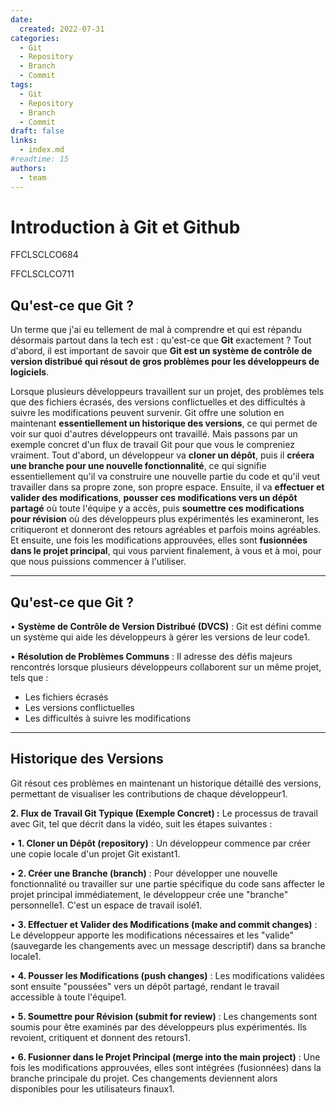 ```yaml
---
date:
  created: 2022-07-31
categories:
  - Git
  - Repository
  - Branch
  - Commit
tags:
  - Git
  - Repository
  - Branch
  - Commit
draft: false
links:
  - index.md
#readtime: 15
authors:
  - team
---
```


# Introduction à Git et Github
FFCLSCLCO684

FFCLSCLCO711

## Qu'est-ce que Git ?

Un terme que j'ai eu tellement de mal à comprendre et qui est répandu désormais partout dans la tech est : qu'est-ce que **Git** exactement ? Tout d'abord, il est important de savoir que **Git est un système de contrôle de version distribué qui résout de gros problèmes pour les développeurs de logiciels**. 

<!-- more -->

Lorsque plusieurs développeurs travaillent sur un projet, des problèmes tels que des fichiers écrasés, des versions conflictuelles et des difficultés à suivre les modifications peuvent survenir. Git offre une solution en maintenant **essentiellement un historique des versions**, ce qui permet de voir sur quoi d'autres développeurs ont travaillé. Mais passons par un exemple concret d'un flux de travail Git pour que vous le compreniez vraiment. Tout d'abord, un développeur va **cloner un dépôt**, puis il **créera une branche pour une nouvelle fonctionnalité**, ce qui signifie essentiellement qu'il va construire une nouvelle partie du code et qu'il veut travailler dans sa propre zone, son propre espace. Ensuite, il va **effectuer et valider des modifications**, **pousser ces modifications vers un dépôt partagé** où toute l'équipe y a accès, puis **soumettre ces modifications pour révision** où des développeurs plus expérimentés les examineront, les critiqueront et donneront des retours agréables et parfois moins agréables. Et ensuite, une fois les modifications approuvées, elles sont **fusionnées dans le projet principal**, qui vous parvient finalement, à vous et à moi, pour que nous puissions commencer à l'utiliser.

---

## Qu'est-ce que Git ?

• **Système de Contrôle de Version Distribué (DVCS)** : Git est défini comme un système qui aide les développeurs à gérer les versions de leur code1.

• **Résolution de Problèmes Communs** : Il adresse des défis majeurs rencontrés lorsque plusieurs développeurs collaborent sur un même projet, tels que :

- Les fichiers écrasés
- Les versions conflictuelles
- Les difficultés à suivre les modifications


---

## Historique des Versions

Git résout ces problèmes en maintenant un historique détaillé des versions, permettant de visualiser les contributions de chaque développeur1.

**2\. Flux de Travail Git Typique (Exemple Concret) :** Le processus de travail avec Git, tel que décrit dans la vidéo, suit les étapes suivantes :

• **1\. Cloner un Dépôt (****repository****)** : Un développeur commence par créer une copie locale d'un projet Git existant1.

• **2\. Créer une Branche (****branch****)** : Pour développer une nouvelle fonctionnalité ou travailler sur une partie spécifique du code sans affecter le projet principal immédiatement, le développeur crée une "branche" personnelle1. C'est un espace de travail isolé1.

• **3\. Effectuer et Valider des Modifications (****make and commit changes****)** : Le développeur apporte les modifications nécessaires et les "valide" (sauvegarde les changements avec un message descriptif) dans sa branche locale1.

• **4\. Pousser les Modifications (****push changes****)** : Les modifications validées sont ensuite "poussées" vers un dépôt partagé, rendant le travail accessible à toute l'équipe1.

• **5\. Soumettre pour Révision (****submit for review****)** : Les changements sont soumis pour être examinés par des développeurs plus expérimentés. Ils revoient, critiquent et donnent des retours1.

• **6\. Fusionner dans le Projet Principal (****merge into the main project****)** : Une fois les modifications approuvées, elles sont intégrées (fusionnées) dans la branche principale du projet. Ces changements deviennent alors disponibles pour les utilisateurs finaux1.

